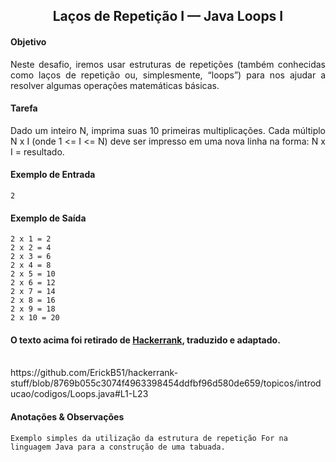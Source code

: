 <h2 align="center">Laços de Repetição I — Java Loops I</h2>

<h4>Objetivo</h4>
  <p  align="justify">Neste desafio, iremos usar estruturas de repetições (também conhecidas como laços de repetição ou, simplesmente, “loops”) para nos ajudar a resolver algumas operações matemáticas básicas.</p>
  
<h4>Tarefa</h4>
  <p  align="justify">Dado um inteiro N, imprima suas 10 primeiras multiplicações. Cada múltiplo N x I (onde 1 <= I <= N) deve ser impresso em uma nova linha na forma: N x I = resultado.</p>

<h4>Exemplo de Entrada</h4>

```
2
```

<h4>Exemplo de Saída</h4>

```
2 x 1 = 2
2 x 2 = 4
2 x 3 = 6
2 x 4 = 8
2 x 5 = 10
2 x 6 = 12
2 x 7 = 14
2 x 8 = 16
2 x 9 = 18
2 x 10 = 20
```

#### O texto acima foi retirado de [Hackerrank](https://www.hackerrank.com/), traduzido e adaptado.

  <br>
  https://github.com/ErickB51/hackerrank-stuff/blob/8769b055c3074f4963398454ddfbf96d580de659/topicos/introducao/codigos/Loops.java#L1-L23

<h4>Anotações & Observações</h4>

```  
Exemplo simples da utilização da estrutura de repetição For na linguagem Java para a construção de uma tabuada.
```